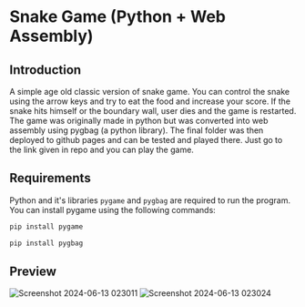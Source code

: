 # Snake Game (Python + Web Assembly)

## Introduction

A simple age old classic version of snake game. You can control the snake using the arrow keys and try to eat the food and increase your score. If the snake hits himself or the boundary wall, user dies and the game is restarted. The game was originally made in python but was converted into web assembly using pygbag (a python library). The final folder was then deployed to github pages and can be tested and played there. Just go to the link given in repo and you can play the game.

## Requirements
Python and it's libraries `pygame` and `pygbag` are required to run the program. You can install pygame using the following commands:

```cmd
pip install pygame

pip install pygbag
```

## Preview

![Screenshot 2024-06-13 023011](https://github.com/HasanYahya101/SnakeGame-WASM/assets/118683092/caafec59-d50c-4e2d-a6d3-6bf40cd7d3c5)
![Screenshot 2024-06-13 023024](https://github.com/HasanYahya101/SnakeGame-WASM/assets/118683092/302f2d69-5fdd-4975-8c48-cc93c611fecf)
